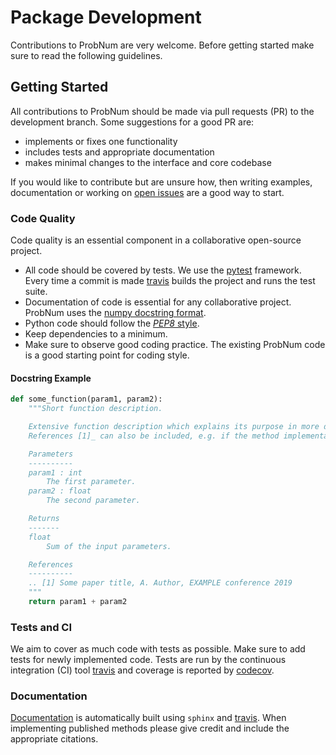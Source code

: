 # Package Development

Contributions to ProbNum are very welcome. Before getting started make sure to read the following guidelines.

## Getting Started

All contributions to ProbNum should be made via pull requests (PR) to the development branch. Some suggestions for a
good PR are:

- implements or fixes one functionality
- includes tests and appropriate documentation
- makes minimal changes to the interface and core codebase

If you would like to contribute but are unsure how, then writing examples, documentation or working on
[open issues](https://github.com/probabilistic-numerics/probnum/issues) are a good way to start.

### Code Quality

Code quality is an essential component in a collaborative open-source project.

- All code should be covered by tests. We use the [pytest](https://docs.pytest.org/) framework. Every time a commit is
made [travis](https://travis-ci.org/probabilistic-numerics/probnum) builds the project and runs the test suite.
- Documentation of code is essential for any collaborative project. ProbNum uses the
[numpy docstring format](https://numpydoc.readthedocs.io/en/latest/format.html).
- Python code should follow the [*PEP8* style](https://www.python.org/dev/peps/pep-0008/).
- Keep dependencies to a minimum.
- Make sure to observe good coding practice. The existing ProbNum code is a good starting point for coding style.

#### Docstring Example

```python
def some_function(param1, param2):
    """Short function description.

    Extensive function description which explains its purpose in more detail and may reference parameters or output.
    References [1]_ can also be included, e.g. if the method implementation is based on a paper.

    Parameters
    ----------
    param1 : int
        The first parameter.
    param2 : float
        The second parameter.

    Returns
    -------
    float
        Sum of the input parameters.

    References
    ----------
    .. [1] Some paper title, A. Author, EXAMPLE conference 2019
    """
    return param1 + param2
```

### Tests and CI

We aim to cover as much code with tests as possible. Make sure to add tests for newly implemented code. Tests are run by
the continuous integration (CI) tool [travis](https://travis-ci.org/probabilistic-numerics/probnum) and coverage is reported by [codecov](https://codecov.io/github/probabilistic-numerics/probnum?branch=master).

### Documentation

[Documentation](https://probabilistic-numerics.github.io/probnum/modules.html) is automatically built using `sphinx` and
[travis](https://travis-ci.org/probabilistic-numerics/probnum). When implementing published methods please give credit 
and include the appropriate citations.
